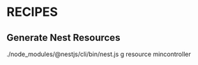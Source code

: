 # RECIPES
## Generate Nest Resources
./node_modules/@nestjs/cli/bin/nest.js g resource mincontroller
